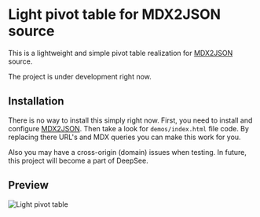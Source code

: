 Light pivot table for MDX2JSON source
====================

This is a lightweight and simple pivot table realization for [MDX2JSON](https://github.com/intersystems-ru/Cache-MDX2JSON) source.

The project is under development right now.

## Installation

There is no way to install this simply right now. First, you need to install and configure
[MDX2JSON](https://github.com/intersystems-ru/Cache-MDX2JSON). Then take a look for
<code>demos/index.html</code> file code. By replacing there URL's and MDX queries you can make this
work for you.

Also you may have a cross-origin (domain) issues when testing. In future, this project will become
a part of DeepSee.

## Preview

![Light pivot table](https://cloud.githubusercontent.com/assets/4989256/4876290/ce0918ea-62be-11e4-9583-fa9d78450716.png)